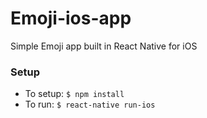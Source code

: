 # Emoji-ios-app
Simple Emoji app built in React Native for iOS

### Setup
* To setup: `$ npm install`
* To run: `$ react-native run-ios`
